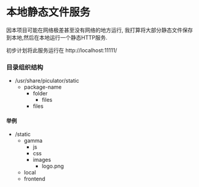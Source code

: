 # 本地静态文件服务

因本项目可能在网络极差甚至没有网络的地方运行, 我打算将大部分静态文件保存到本地,然后在本地运行一个静态HTTP服务.

初步计划将此服务运行在 http://localhost:11111/

### 目录组织结构

- /usr/share/piculator/static
  - package-name
    - folder
      - files
    - files

#### 举例

- /static
  - gamma
    - js
    - css
    - images
      - logo.png
  - local
  - frontend